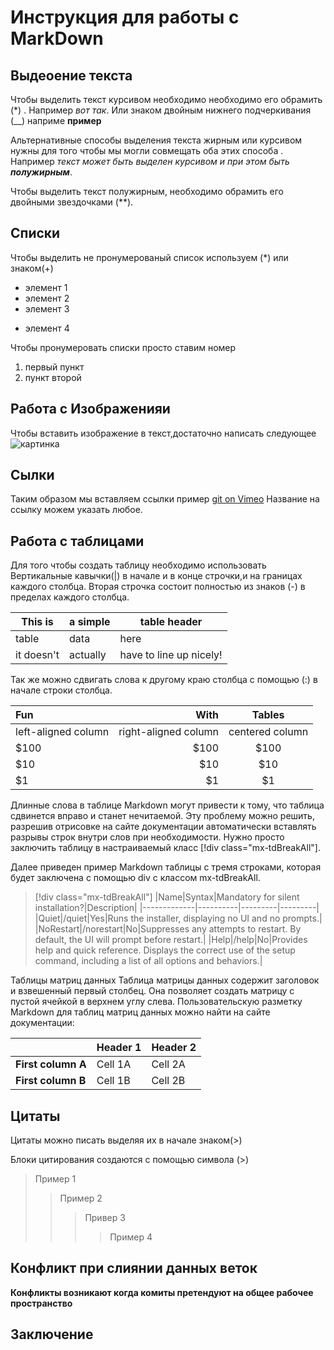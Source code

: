 # Инструкция для работы с MarkDown

## Выдеоение текста

Чтобы выделить текст курсивом необходимо необходимо его обрамить (*) . Например *вот так*. Или знаком двойным нижнего подчеркивания (__) наприме   __пример__

Альтернативные способы выделения текста жирным или курсивом нужны для того чтобы мы могли совмещать оба этих способа . Например _текст может быть выделен курсивом и при этом быть **полужирным**_.

Чтобы выделить текст полужирным, необходимо обрамить его двойными звездочками (**).
## Списки

Чтобы выделить не пронумерованый список используем (*) или знаком(+)
* элемент 1
* элемент 2
* элемент 3
+ элемент 4

Чтобы пронумеровать списки просто ставим номер
1. первый пункт
2. пункт второй


## Работа с Изображенияи

Чтобы вставить изображение в текст,достаточно написать следующее 
![картинка](космос.jpg)
## Сылки
Таким образом мы вставляем ссылки 
пример 
[git on Vimeo](https://vimeo.com/showcase/5616060)
Название на ссылку можем указать любое.

## Работа с таблицами

Для того чтобы создать таблицу необходимо использовать Вертикальные кавычки(|)  в начале и в конце строчки,и на границах каждого столбца.
Вторая строчка состоит полностью из знаков (-) в пределах каждого столбца.

|This is   | a simple  |table header|
|----------|-----------|------------|
|table     |data       |here        |
|it doesn't|actually   |have to line up nicely!|

Так же можно сдвигать слова к другому краю столбца с помощью (:) в начале строки столбца.

| Fun                  | With                 | Tables          |
| :------------------- | -------------------: |:---------------:|
| left-aligned column  | right-aligned column | centered column |
| $100                 | $100                 | $100            |
| $10                  | $10                  | $10             |
| $1                   | $1                   | $1              |

Длинные слова в таблице Markdown могут привести к тому, что таблица сдвинется вправо и станет нечитаемой. Эту проблему можно решить, разрешив отрисовке на сайте документации автоматически вставлять разрывы строк внутри слов при необходимости. Нужно просто заключить таблицу в настраиваемый класс [!div class="mx-tdBreakAll"].

Далее приведен пример Markdown таблицы с тремя строками, которая будет заключена с помощью div с классом mx-tdBreakAll.

> [!div class="mx-tdBreakAll"]
> |Name|Syntax|Mandatory for silent installation?|Description|
> |-------------|----------|---------|---------|
> |Quiet|/quiet|Yes|Runs the installer, displaying no UI and no prompts.|
> |NoRestart|/norestart|No|Suppresses any attempts to restart. By default, the UI will prompt before restart.|
> |Help|/help|No|Provides help and quick reference. Displays the correct use of the setup command, including a list of all options and behaviors.|


Таблицы матриц данных
Таблица матрицы данных содержит заголовок и взвешенный первый столбец. Она позволяет создать матрицу с пустой ячейкой в верхнем углу слева. Пользовательскую разметку Markdown для таблиц матриц данных можно найти на сайте документации:

|                  |Header 1 |Header 2|
|------------------|---------|--------|
|**First column A**|Cell 1A  |Cell 2A |
|**First column B**|Cell 1B  |Cell 2B |
## Цитаты

Цитаты можно писать выделяя их в начале знаком(>)

Блоки цитирования создаются с помощью символа (>)

> Пример 1
>> Пример 2
>>> Привер 3
>>>> Пример 4

## Конфликт при слиянии данных веток

**Конфликты возникают когда комиты претендуют на общее рабочее пространство**

## Заключение
